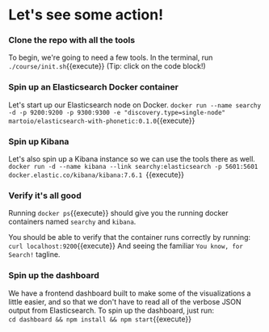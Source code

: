 # Let's see some action!

### Clone the repo with all the tools
To begin, we're going to need a few tools. In the terminal, run `./course/init.sh`{{execute}} (Tip: click on the code block!)

### Spin up an Elasticsearch Docker container
Let's start up our Elasticsearch node on Docker.
`docker run --name searchy -d -p 9200:9200 -p 9300:9300 -e "discovery.type=single-node" martoio/elasticsearch-with-phonetic:0.1.0`{{execute}}

### Spin up Kibana
Let's also spin up a Kibana instance so we can use the tools there as well.
`docker run -d --name kibana --link searchy:elasticsearch -p 5601:5601 docker.elastic.co/kibana/kibana:7.6.1
`{{execute}}

### Verify it's all good
Running `docker ps`{{execute}} should give you the running docker containers named `searchy` and `kibana`.

You should be able to verify that the container runs correctly by running:
`curl localhost:9200`{{execute}}
And seeing the familiar `You know, for Search!` tagline.

### Spin up the dashboard
We have a frontend dashboard built to make some of the visualizations a little easier, and so that we don't have to read all of the verbose JSON output from Elasticsearch. To spin up the dashboard, just run: <br>
`cd dashboard && npm install && npm start`{{execute}}

